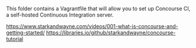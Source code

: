 This folder contains a Vagrantfile that will allow you to set up Concourse CI,
a self-hosted Continuous Integration server.

https://www.starkandwayne.com/videos/001-what-is-concourse-and-getting-started/
https://libraries.io/github/starkandwayne/concourse-tutorial